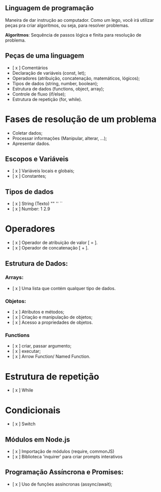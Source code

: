 ## Linguagem de programação

Maneira de dar instrução ao computador.
Como um lego, você irá utilizar peças pra criar algoritmos, ou seja, para resolver problemas.

**Algoritmos**: Sequência de passos lógica e finita para resolução de problema.

## Peças de uma linguagem

- [ x ] Comentários
- Declaração de variáveis (const, let);
- Operadores (atribuição, concatenação, matemáticos, lógicos);
- Tipos de dados (string, number, boolean);
- Estrutura de dados (functions, object, array);
- Controle de fluxo (if/else);
- Estrutura de repetição (for, while).

# Fases de resolução de um problema

- Coletar dados;
- Processar informações (Manipular, alterar, ...);
- Apresentar dados.

## Escopos e Variáveis

- [ x ] Variáveis locais e globais;
- [ x ] Constantes;

## Tipos de dados

- [ x ] String (Texto) "" '' ``
- [ x ] Number: 1 2.9

# Operadores

- [ x ] Operador de atribuição de valor [ = ].
- [ x ] Operador de concatenação [ + ].

## Estrutura de Dados:

### Arrays:

- [ x ] Uma lista que contém qualquer tipo de dados.

### Objetos:

- [ x ] Atributos e métodos;
- [ x ] Criação e manipulação de objetos;
- [ x ] Acesso a propriedades de objetos.

### Functions

- [ x ] criar, passar argumento;
- [ x ] executar;
- [ x ] Arrow Function/ Named Function.

# Estrutura de repetição

- [ x ] While

# Condicionais

- [ x ] Switch

## Módulos em Node.js

- [ x ] Importação de módulos (require, commonJS)
- [ x ] Biblioteca 'inquirer' para criar prompts interativos

## Programação Assíncrona e Promises:

- [ x ] Uso de funções assíncronas (assync/await);